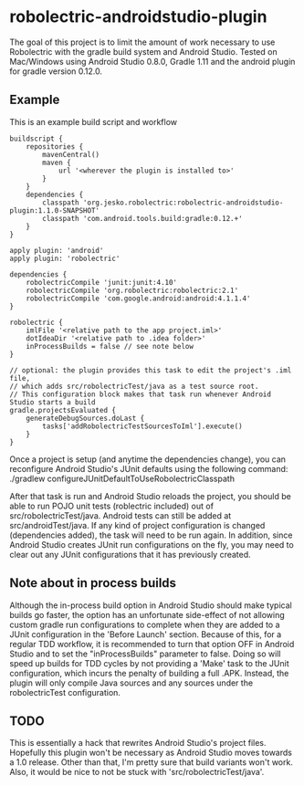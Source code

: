 robolectric-androidstudio-plugin
================================
The goal of this project is to limit the amount of work necessary to use Robolectric with the gradle build system and Android Studio.  Tested on Mac/Windows using Android Studio 0.8.0, Gradle 1.11 and the android plugin for gradle version 0.12.0.

Example
-------
This is an example build script and workflow

	buildscript {
		repositories {
			mavenCentral()
	        maven {
	            url '<wherever the plugin is installed to>'
	        }
		}
		dependencies {
			classpath 'org.jesko.robolectric:robolectric-androidstudio-plugin:1.1.0-SNAPSHOT'
			classpath 'com.android.tools.build:gradle:0.12.+'
		}
	}
	
	apply plugin: 'android'
	apply plugin: 'robolectric'
	
	dependencies {
		robolectricCompile 'junit:junit:4.10'
		robolectricCompile 'org.robolectric:robolectric:2.1'
		robolectricCompile 'com.google.android:android:4.1.1.4'
	}
	
	robolectric {
		imlFile '<relative path to the app project.iml>'
		dotIdeaDir '<relative path to .idea folder>'
		inProcessBuilds = false // see note below
	}
	
	// optional: the plugin provides this task to edit the project's .iml file, 
	// which adds src/robolectricTest/java as a test source root.
	// This configuration block makes that task run whenever Android Studio starts a build
	gradle.projectsEvaluated {
		generateDebugSources.doLast {
			tasks['addRobolectricTestSourcesToIml'].execute()
		}
	}
	
Once a project is setup (and anytime the dependencies change), you can reconfigure Android Studio's JUnit defaults using the following command:
	./gradlew configureJUnitDefaultToUseRobolectricClasspath
	
After that task is run and Android Studio reloads the project, you should be able to run POJO unit tests (roblectric included) out of src/robolectricTest/java.  Android tests can still be added at src/androidTest/java.  If any kind of project configuration is changed (dependencies added), the task will need to be run again.  In addition, since Android Studio creates JUnit run configurations on the fly, you may need to clear out any JUnit configurations that it has previously created.

Note about in process builds
----------------------------
Although the in-process build option in Android Studio should make typical builds go faster, the option has an unfortunate side-effect of not allowing custom gradle run configurations to complete when they are added to a JUnit configuration in the 'Before Launch' section.  Because of this, for a regular TDD workflow, it is recommended to turn that option OFF in Android Studio and to set the "inProcessBuilds" parameter to false.  Doing so will speed up builds for TDD cycles by not providing a 'Make' task to the JUnit configuration, which incurs the penalty of building a full .APK.  Instead, the plugin will only compile Java sources and any sources under the robolectricTest configuration.

TODO
----
This is essentially a hack that rewrites Android Studio's project files.  Hopefully this plugin won't be necessary as Android Studio moves towards a 1.0 release.  Other than that, I'm pretty sure that build variants won't work. Also, it would be nice to not be stuck with 'src/robolectricTest/java'.
